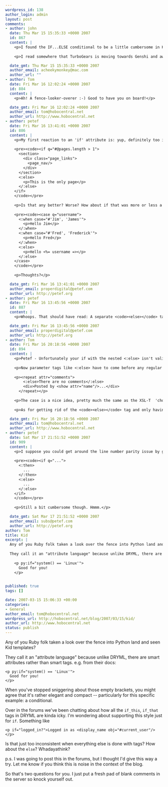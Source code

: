 ```yaml
--- 
wordpress_id: 138
author_login: admin
layout: post
comments: 
- author: john
  date: Thu Mar 15 15:35:33 +0000 2007
  id: 867
  content: |
    <p>I found the IF...ELSE conditional to be a little cumbersome in Kid. In fact, I'm not even sure there is an else.... I think there is only a handful of py: tags for Kid. DRYML feels better to me. </p>
    
    <p>I read somewhere that TurboGears is moving towards Genshi and away from Kid. Not sure if that is true or not.</p>

  date_gmt: Thu Mar 15 15:35:33 +0000 2007
  author_email: acheekymonkey@mac.com
  author_url: ""
- author: Tom
  date: Fri Mar 16 12:02:24 +0000 2007
  id: 884
  content: |
    <p>Ah! A fence-looker-overer :-) Good to have you on board!</p>

  date_gmt: Fri Mar 16 12:02:24 +0000 2007
  author_email: tom@hobocentral.net
  author_url: http://www.hobocentral.net
- author: petef
  date: Fri Mar 16 13:41:01 +0000 2007
  id: 886
  content: |
    <p>My first reaction to an 'if' attribute is: yup, definitely too inconsistent. A separate  tag <em>is</em> a bit icky though. How about:</p>
    
    <pre><code><if q="#@pages.length > 1">
      <section>
        <div class="page_links">
          <page_nav/>
        </div>
      </section>
      <:else>
        <p>This is the only page</p>
      </:else>
    </if>
    </code></pre>
    
    <p>Is that any better? Worse? How about if that was more or less a degenrate case of a  tag that worked like this:</p>
    
    <pre><code><case q="username">
      <:when case="#'Jim', 'James'">
        <p>Hello Jim</p>
      </:when>
      <:when case="#'Fred', 'Frederick'">
        <p>Hello Fred</p>
      </:when>
      <:else>
        <p>Hello <%= username =></p>
      </:else>
    </case>
    </code></pre>
    
    <p>Thoughts?</p>

  date_gmt: Fri Mar 16 13:41:01 +0000 2007
  author_email: properdigital@petef.com
  author_url: http://petef.org
- author: petef
  date: Fri Mar 16 13:45:56 +0000 2007
  id: 887
  content: |
    <p>Whoops. That should have read: A separate <code><else></code> tag <em>is</em> a bit icky... and ...a degenerate case of a <code><case></code> tag....</p>

  date_gmt: Fri Mar 16 13:45:56 +0000 2007
  author_email: properdigital@petef.com
  author_url: http://petef.org
- author: Tom
  date: Fri Mar 16 20:18:56 +0000 2007
  id: 894
  content: |
    <p>Petef - Unfortunately your if with the nested <:else> isn't valid DRYML anymore. It used to be, but I realised I had lost line number parity. The DRYML compiler goes to considerable length to keep a 1-to-1 mapping of your source line numbers to the resulting Ruby line numbers, so that you get the correct line in error messages.</p>
    
    <p>Now parameter tags like <:else> have to come before any regular content, so you'd have to have the else first. Actually some tags do now work like this, e.g.</p>
    
    <p><repeat attr="comments">
        <:else>There are no comments</:else>
        <div>Posted by <show attr="name"/>...</div>
      </repeat></p>
    
    <p>The case is a nice idea, pretty much the same as the XSL-T  'choose' (I think that's what it's called). Right now all of those choices would be evaluated though, so it would be very inefficient. That might be changing though, so this case tag may well make it in. Maybe 'choose' is a better name for the designers?</p>
    
    <p>As for getting rid of the <code><else></code> tag and only having <code><if></code> and <code><choose></code>... Hmmm. I did implement if/else that way specifically because I found the XSL-T 'choose' to be cumbersome. I guess this decision has to brew a little longer :-)</p>

  date_gmt: Fri Mar 16 20:18:56 +0000 2007
  author_email: tom@hobocentral.net
  author_url: http://www.hobocentral.net
- author: petef
  date: Sat Mar 17 21:51:52 +0000 2007
  id: 909
  content: |
    <p>I suppose you could get around the line number parity issue by going with a scheme like:</p>
    
    <pre><code><if q="...">
      <:then>
        ...
      </:then>
      <:else>
        ...
      </:else>
    </if>
    </code></pre>
    
    <p>Still a bit cumbersome though. Hmmm.</p>

  date_gmt: Sat Mar 17 21:51:52 +0000 2007
  author_email: subs@petef.com
  author_url: http://petef.org
author: Tom
title: Kid
excerpt: |
  Any of you Ruby folk taken a look over the fence into Python land and seen Kid templates?
  
  They call it an "attribute language" because unlike DRYML, there are smart attributes rather than smart tags. e.g. from their docs:
  
  	<p py:if="system() == 'Linux'">
  	  Good for you!
  	</p>
  	

published: true
tags: []

date: 2007-03-15 15:06:33 +00:00
categories: 
- General
author_email: tom@hobocentral.net
wordpress_url: http://hobocentral.net/blog/2007/03/15/kid/
author_url: http://www.hobocentral.net
status: publish
---
```

Any of you Ruby folk taken a look over the fence into Python land and seen Kid templates?

They call it an "attribute language" because unlike DRYML, there are smart attributes rather than smart tags. e.g. from their docs:

	<p py:if="system() == 'Linux'">
	  Good for you!
	</p>
	
<a id="more"></a><a id="more-138"></a>
	
When you've stopped sniggering about those empty brackets, you might agree that it's rather elegant and compact -- particularly for this specific example: a conditional.

Over in the forums we've been chatting about how all the `if_this`, `if_that` tags in DRYML are kinda icky. I'm wondering about supporting this style just for `if`. Something like

	<p if="logged_in?">Logged in as <display_name obj="#current_user"/></p>
	
Is that just too inconsistent when everything else is done with tags? How about the `else`? Whadayathink?

p.s. I was going to post this in the forums, but I thought I'd give this way a try. Let me know if you think this is noise in the context of the blog.

So that's two questions for you. I just put a fresh pad of blank comments in the server so knock yourself out.
